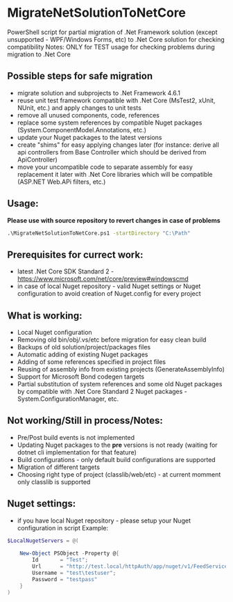 # MigrateNetSolutionToNetCore
PowerShell script for partial migration of .Net Framework solution (except unsupported - WPF/Windows Forms, etc) to .Net Core solution for checking compatibility
Notes: ONLY for TEST usage for checking problems during migration to .Net Core

## Possible steps for safe migration
- migrate solution and subprojects to .Net Framework 4.6.1
- reuse unit test framework compatible with .Net Core (MsTest2, xUnit, NUnit, etc.) and apply changes to unit tests
- remove all unused components, code, references
- replace some system references by compatible Nuget packages (System.ComponentModel.Annotations, etc.)
- update your Nuget packages to the latest versions
- create "shims" for easy applying changes later (for instance: derive all api controllers from Base Controller which should be derived from ApiController)
- move your uncompatible code to separate assembly for easy replacement it later with .Net Core libraries which will be compatible (ASP.NET Web.APi filters, etc.)

## Usage:
**Please use with source repository to revert changes in case of problems**
``` cmd
.\MigrateNetSolutionToNetCore.ps1 -startDirectory "C:\Path"
```

## Prerequisites for currect work:
- latest .Net Core SDK Standard 2 - https://www.microsoft.com/net/core/preview#windowscmd
- in case of local Nuget repository - valid Nuget settings or Nuget configuration to avoid creation of Nuget.config for every project 

## What is working:
- Local Nuget configuration
- Removing old bin/obj/.vs/etc before migration for easy clean build
- Backups of old solution/project/packages files
- Automatic adding of existing Nuget packages 
- Adding of some references specified in project files
- Reusing of assembly info from existing projects (GenerateAssemblyInfo)
- Support for Microsoft Bond codegen targets
- Partial substitution of system references and some old Nuget packages by compatible with .Net Core Standard 2 Nuget packages - System.ConfigurationManager, etc.

## Not working/Still in process/Notes:
- Pre/Post build events is not implemented
- Updating Nuget packages to the **pre** versions is not ready (waiting for dotnet cli implementation for that feature)
- Build configurations - only default build configurations are supported
- Migration of different targets
- Choosing right type of project (classlib/web/etc) - at current momment only classlib is supported

## Nuget settings:
- if you have local Nuget repository - please setup your Nuget configuration in script
Example: 
``` powershell
$LocalNugetServers = @(
    
    New-Object PSObject -Property @{
        Id       = "Test";
        Url      = "http://test.local/httpAuth/app/nuget/v1/FeedService.svc/";
        Username = "test\testuser";
        Password = "testpass"
    }
) 
```
